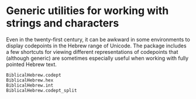 # Generic utilities for working with strings and characters

Even in the twenty-first century, it can be awkward in some environments to display codepoints in the Hebrew range of Unicode.  The package includes a few shortcuts for viewing different representations of codepoints that (although generic) are sometimes  especially useful when working with fully pointed Hebrew text.


```@docs
BiblicalHebrew.codept
BiblicalHebrew.hex
BiblicalHebrew.int
BiblicalHebrew.codept_split
```

